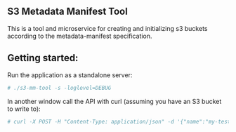S3 Metadata Manifest Tool
---

This is a tool and microservice for creating and initializing s3 buckets according to the metadata-manifest specification.

## Getting started:

Run the application as a standalone server:

```bash
# ./s3-mm-tool -s -loglevel=DEBUG
```

In another window call the API with curl (assuming you have an S3 bucket to write to):

```bash
# curl -X POST -H "Content-Type: application/json" -d '{"name":"my-test-dataset","storage": {"endpoint": "...", "access_key": "...", "secret_key": "..."},"manifest": {"creator": "foo@example.com"}}' http://localhost:3000/api/create
```
